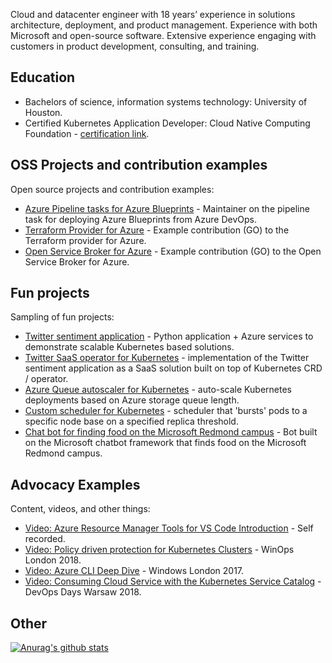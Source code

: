 Cloud and datacenter engineer with 18 years’ experience in solutions architecture, deployment, and product management. Experience with both Microsoft and open-source software. Extensive experience engaging with customers in product development, consulting, and training.

## Education

- Bachelors of science, information systems technology: University of Houston.
- Certified Kubernetes Application Developer: Cloud Native Computing Foundation - [certification link](https://www.youracclaim.com/badges/3f7cd9b1-1efa-4869-9b52-19b6b81e9048/email).

## OSS Projects and contribution examples

Open source projects and contribution examples:

- [Azure Pipeline tasks for Azure Blueprints](https://github.com/neilpeterson/azure-blueprints-pipeline-tasks) - Maintainer on the pipeline task for deploying Azure Blueprints from Azure DevOps. 
- [Terraform Provider for Azure](https://github.com/terraform-providers/terraform-provider-azurerm/pull/2024) - Example contribution (GO) to the Terraform provider for Azure.
- [Open Service Broker for Azure](https://github.com/Azure/open-service-broker-azure/pull/557) - Example contribution (GO) to the Open Service Broker for Azure.

## Fun projects

Sampling of fun projects:

- [Twitter sentiment application](https://github.com/neilpeterson/twitter-sentiment-for-kubernetes) - Python application + Azure services to demonstrate scalable Kubernetes based solutions.
- [Twitter SaaS operator for Kubernetes](https://github.com/neilpeterson/tweet-factory-operator) - implementation of the Twitter sentiment application as a SaaS solution built on top of Kubernetes CRD / operator.
- [Azure Queue autoscaler for Kubernetes](https://github.com/neilpeterson/kubernetes-auto-scale-azure-crd) - auto-scale Kubernetes deployments based on Azure storage queue length.
- [Custom scheduler for Kubernetes](https://github.com/neilpeterson/kubernetes-burst-scheduler) - scheduler that 'bursts' pods to a specific node base on a specified replica threshold.
- [Chat bot for finding food on the Microsoft Redmond campus](https://github.com/neilpeterson/msft-redmond-dining-bot) - Bot built on the Microsoft chatbot framework that finds food on the Microsoft Redmond campus.

## Advocacy Examples

Content, videos, and other things:

- [Video: Azure Resource Manager Tools for VS Code Introduction](https://channel9.msdn.com/Shows/IT-Ops-Talk/Azure-Resource-Manager-Tools-for-VS-Code) - Self recorded.
- [Video: Policy driven protection for Kubernetes Clusters](https://www.youtube.com/watch?v=2i0-_YaE68w) - WinOps London 2018.
- [Video: Azure CLI Deep Dive](https://www.youtube.com/watch?v=KDUrDm6DczE) - Windows London 2017.
- [Video: Consuming Cloud Service with the Kubernetes Service Catalog](https://www.youtube.com/watch?v=UHKD5ASQ9OM) - DevOps Days Warsaw 2018.

## Other

[![Anurag's github stats](https://github-readme-stats.vercel.app/api?username=neilpeterson)](https://github.com/anuraghazra/github-readme-stats)



